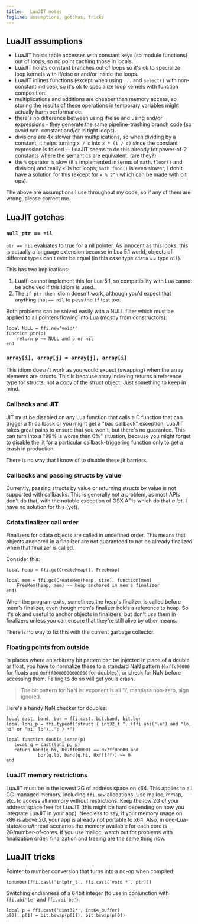 ```yaml
---
title:   LuaJIT notes
tagline: assumptions, gotchas, tricks
---
```


## LuaJIT assumptions

  * LuaJIT hoists table accesses with constant keys (so module functions) out of loops,
  so no point caching those in locals.
  * LuaJIT hoists constant branches out of loops so it's ok to specialize loop kernels
  with if/else or and/or inside the loops.
  * LuaJIT inlines functions (except when using `...` and `select()` with non-constant indices),
  so it's ok to specialize loop kernels with function composition.
  * multiplications and additions are cheaper than memory access, so storing the results of these
  operations in temporary variables might actually harm performance.
  * there's no difference between using if/else and using and/or expressions - they generate the
  same pipeline-trashing branch code (so avoid non-constant and/or in tight loops).
  * divisions are 4x slower than multiplications, so when dividing by a constant, it helps
  turning `x / c` into `x * (1 / c)` since the constant expression is folded -- LuaJIT seems
  to do this already for power-of-2 constants where the semantics are equivalent. (are they?)
  * the `%` operator is slow (it's implemented in terms of `math.floor()` and division) and really
  kills hot loops; `math.fmod()` is even slower; I don't have a solution for this
  (except for `x % 2^n` which can be made with bit ops).

The above are assumptions I use throughout my code, so if any of them are wrong, please correct me.

## LuaJIT gotchas

### `null_ptr == nil`

`ptr == nil` evaluates to true for a nil pointer. As innocent as this looks, this is actually a language extension
because in Lua 5.1 world, objects of different types can't ever be equal (in this case type `cdata` == type `nil`).

This has two implications:

1. Luaffi cannot implement this for Lua 5.1, so compatibility with Lua cannot be acheived if this idiom is used.
2. The `if ptr then` idiom doesn't work, although you'd expect that anything that `== nil` to pass the `if` test too.

Both problems can be solved easily with a NULL filter which must be applied to
all pointers flowing into Lua (mostly from constructors):

~~~{.lua}
local NULL = ffi.new'void*'
function ptr(p)
	return p ~= NULL and p or nil
end
~~~

### `array[i], array[j] = array[j], array[i]`

This idiom doesn't work as you would expect (swapping) when the array elements are structs.
This is because array indexing returns a reference type for structs, not a copy of the struct object.
Just something to keep in mind.

### Callbacks and JIT

JIT must be disabled on any Lua function that calls a C function that can trigger a ffi callback or you might
get a "bad callback" exception. LuaJIT takes great pains to ensure that you won't, but there's no guarantee.
This can turn into a "99% is worse than 0%" situation, because you might forget to disable the jit for a
particular callback-triggering function only to get a crash in production.

There is no way that I know of to disable these jit barriers.

### Callbacks and passing structs by value

Currently, passing structs by value or returning structs by value is not supported with callbacks.
This is generally not a problem, as most APIs don't do that, with the notable exception of OSX APIs
which do that _a lot_. I have no solution for this (yet).

### Cdata finalizer call order

Finalizers for cdata objects are called in undefined order. This means that objects anchored in a finalizer
are not guaranteed to not be already finalized when that finalizer is called.

Consider this:

~~~{.lua}
local heap = ffi.gc(CreateHeap(), FreeHeap)

local mem = ffi.gc(CreateMem(heap, size), function(mem)
	FreeMem(heap, mem) -- heap anchored in mem's finalizer
end)
~~~

When the program exits, sometimes the heap's finalizer is called before mem's finalizer,
even though mem's finalizer holds a reference to heap. So it's ok and useful to anchor objects in finalizers,
but don't _use_ them in finalizers unless you can ensure that they're still alive by other means.

There is no way to fix this with the current garbage collector.

### Floating points from outside

In places where an arbitrary bit pattern can be injected in place of a double or float, you have to
normalize these to a standard NaN pattern (`0xffc00000` for floats and `0xfff8000000000000` for doubles),
or check for NaN before accessing them. Failing to do so will get you a crash.

> The bit pattern for NaN is: exponent is all '1', mantissa non-zero, sign ignored.

Here's a handy NaN checker for doubles:

~~~{.lua}
local cast, band, bor = ffi.cast, bit.band, bit.bor
local lohi_p = ffi.typeof("struct { int32_t "..(ffi.abi("le") and "lo, hi" or "hi, lo").."; } *")

local function double_isnan(p)
   local q = cast(lohi_p, p)
   return band(q.hi, 0x7ff00000) == 0x7ff00000 and
	        bor(q.lo, band(q.hi, 0xfffff)) ~= 0
end
~~~

### LuaJIT memory restrictions

LuaJIT must be in the lowest 2G of address space on x64. This applies to all GC-managed memory,
including `ffi.new` allocations. Use malloc, mmap, etc. to access all memory without restrictions.
Keep the low 2G of your address space free for LuaJIT (this might be hard depending on how you
integrate LuaJIT in your app). Needless to say, if your memory usage on x86 is above 2G,
your app is already not portable to x64. Also, in one-Lua-state/core/thread scenarios the memory
available for each core is 2G/number-of-cores. If you use malloc, watch out for problems with
finalization order: finalization and freeing are the same thing now.


## LuaJIT tricks

Pointer to number conversion that turns into a no-op when compiled:

	tonumber(ffi.cast('intptr_t', ffi.cast('void *', ptr)))

Switching endianness of a 64bit integer (to use in conjunction with `ffi.abi'le'` and `ffi.abi'be'`):

	local p = ffi.cast('uint32*', int64_buffer)
	p[0], p[1] = bit.bswap(p[1]), bit.bswap(p[0])
